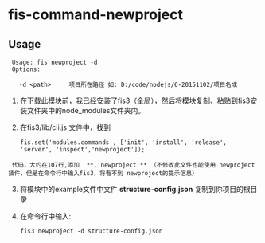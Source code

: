 # fis-command-newproject

## Usage

     Usage: fis newproject -d
     Options:

       -d <path>     项目所在路径 如: D:/code/nodejs/6-20151102/项目名成
       
      
 
1.    在下载此模块前，我已经安装了fis3（全局），然后将模块复制、粘贴到fis3安装文件夹中的node_modules文件夹内。
2.    在fis3/lib/cli.js 文件中，找到

          fis.set('modules.commands', ['init', 'install', 'release', 'server', 'inspect','newproject']);

     代码，大约在107行,添加  **,'newproject'** （不修改此文件也能使用 newproject 插件，但是在命令行中输入fis3，将看不到 newproject的提示信息）
3.    将模块中的example文件中文件 **structure-config.json** 复制到你项目的根目录
4.    在命令行中输入:

          fis3 newproject -d structure-config.json
   
